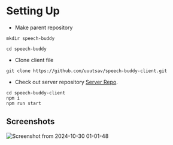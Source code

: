 
# Setting Up

- Make parent repository
```
mkdir speech-buddy
```
```
cd speech-buddy
```
- Clone client file
```
git clone https://github.com/uuutsav/speech-buddy-client.git
```
- Check out server repository
 [Server Repo](https://github.com/uuutsav/speech-buddy-server).


```
cd speech-buddy-client
npm i
npm run start
```
## Screenshots

![Screenshot from 2024-10-30 01-01-48](https://github.com/user-attachments/assets/1d239645-1d75-4a24-95a1-157d9a34774c)
